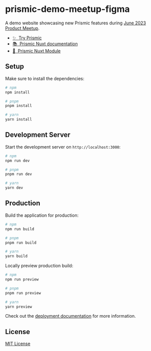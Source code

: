 # prismic-demo-meetup-figma

A demo website showcasing new Prismic features during [June 2023 Product Meetup](https://www.youtube.com/watch?v=4k5K6qB6poA).

- [✨ &nbsp;Try Prismic](https://prismic.io/dashboard/signup?redirectUri=/dashboard/new-repository?plan=personal&source=pricingPage)
- [📚 &nbsp;Prismic Nuxt documentation](https://prismic.io/docs/nuxt3)
- [💚 &nbsp;Prismic Nuxt Module](https://prismic.nuxtjs.org)

## Setup

Make sure to install the dependencies:

```bash
# npm
npm install

# pnpm
pnpm install

# yarn
yarn install
```

## Development Server

Start the development server on `http://localhost:3000`:

```bash
# npm
npm run dev

# pnpm
pnpm run dev

# yarn
yarn dev
```

## Production

Build the application for production:

```bash
# npm
npm run build

# pnpm
pnpm run build

# yarn
yarn build
```

Locally preview production build:

```bash
# npm
npm run preview

# pnpm
pnpm run preview

# yarn
yarn preview
```

Check out the [deployment documentation](https://nuxt.com/docs/getting-started/deployment) for more information.

## License

[MIT License](./LICENSE)
